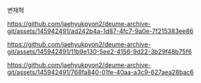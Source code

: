 변재혁

https://github.com/jaehyukpyon2/deume-archive-git/assets/145942491/ad242b4a-1d87-4fc7-9a0e-7f215383ee86

https://github.com/jaehyukpyon2/deume-archive-git/assets/145942491/11b9e130-5ee2-4156-9d22-3b29f48b75f6

https://github.com/jaehyukpyon2/deume-archive-git/assets/145942491/768fa840-01fe-40aa-a3c9-627aea28bac6
